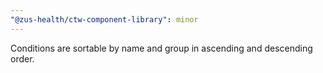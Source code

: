 ```yaml
---
"@zus-health/ctw-component-library": minor
---
```


Conditions are sortable by name and group in ascending and descending order.
